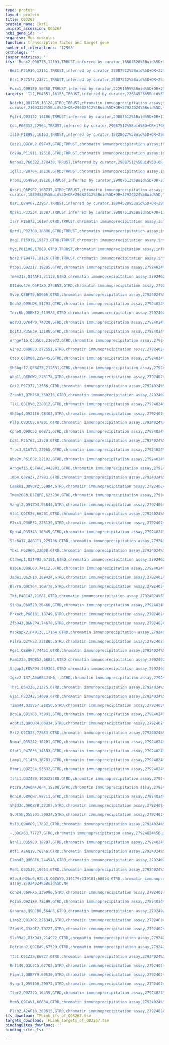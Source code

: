 ```yaml
---
type: protein
layout: protein
title: Q03267
protein_name: Ikzf1
uniprot_accession: Q03267
ncbi_gene_id: '-'
organism: Mus musculus
function: transcription factor and target gene
number_of_interactions: '12968'
orthologs: ''
jaspar_matrices: ''
tfs: 'Runx2,Q08775,12393,TRRUST,inferred by curator,18804520%5Buid%5D+OR+29087512%5Buid%5D,Yes

  Bmi1,P25916,12151,TRRUST,inferred by curator,29087512%5Buid%5D+OR+22185780%5Buid%5D,Yes

  Ets1,P27577,23871,TRRUST,inferred by curator,29087512%5Buid%5D+OR+25301737%5Buid%5D,Yes

  Foxo1,Q9R1E0,56458,TRRUST,inferred by curator,22291095%5Buid%5D+OR+29087512%5Buid%5D,Yes'
targets: 'Il2,P04351,16183,TRRUST,inferred by curator,22684523%5Buid%5D+OR+29087512%5Buid%5D,Yes

  Notch1,Q01705,18128,GTRD;TRRUST,chromatin immunoprecipitation assay;inferred by
  curator,21093322%5Buid%5D+OR+29087512%5Buid%5D+OR+27924024%5Buid%5D,Yes

  Fgfr4,Q03142,14186,TRRUST,inferred by curator,29087512%5Buid%5D+OR+11981041%5Buid%5D,Yes

  Cd4,P06332,12504,TRRUST,inferred by curator,29087512%5Buid%5D+OR+17980631%5Buid%5D,Yes

  Il10,P18893,16153,TRRUST,inferred by curator,19828627%5Buid%5D+OR+29087512%5Buid%5D,Yes

  Casz1,Q9CWL2,69743,GTRD;TRRUST,chromatin immunoprecipitation assay;inferred by curator,25654255%5Buid%5D+OR+29087512%5Buid%5D+OR+27924024%5Buid%5D,Yes

  Cd79a,P11911,12518,GTRD;TRRUST,chromatin immunoprecipitation assay;inferred by curator,11000405%5Buid%5D+OR+29087512%5Buid%5D+OR+27924024%5Buid%5D,Yes

  Nanos2,P60322,378430,TRRUST,inferred by curator,29087512%5Buid%5D+OR+18818879%5Buid%5D,Yes

  Igll1,P20764,16136,GTRD;TRRUST,chromatin immunoprecipitation assay;inferred by curator,11387214%5Buid%5D+OR+29087512%5Buid%5D+OR+17363301%5Buid%5D+OR+27924024%5Buid%5D,Yes

  Prom1,O54990,19126,TRRUST,inferred by curator,29087512%5Buid%5D+OR+25301737%5Buid%5D,Yes

  Oxsr1,Q6P9R2,108737,GTRD;TRRUST,chromatin immunoprecipitation assay;inferred by
  curator,18804520%5Buid%5D+OR+29087512%5Buid%5D+OR+27924024%5Buid%5D,Yes

  Osr1,Q9WVG7,23967,TRRUST,inferred by curator,18804520%5Buid%5D+OR+29087512%5Buid%5D,Yes

  Oprk1,P33534,18387,TRRUST,inferred by curator,29087512%5Buid%5D+OR+11092879%5Buid%5D,Yes

  Il7r,P16872,16197,GTRD;TRRUST,chromatin immunoprecipitation assay;inferred by curator,15944284%5Buid%5D+OR+29087512%5Buid%5D+OR+27924024%5Buid%5D,Yes

  Oprd1,P32300,18386,GTRD;TRRUST,chromatin immunoprecipitation assay;inferred by curator,29087512%5Buid%5D+OR+11823468%5Buid%5D+OR+27924024%5Buid%5D,Yes

  Rag1,P15919,19373,GTRD;TRRUST,chromatin immunoprecipitation assay;inferred by curator,29087512%5Buid%5D+OR+27924024%5Buid%5D+OR+9464529%5Buid%5D,Yes

  Myc,P01108,17869,GTRD;TRRUST,chromatin immunoprecipitation assay;inferred by curator,29087512%5Buid%5D+OR+27924024%5Buid%5D+OR+20566697%5Buid%5D,Yes

  Nos2,P29477,18126,GTRD;TRRUST,chromatin immunoprecipitation assay;inferred by curator,27924024%5Buid%5D+OR+29087512%5Buid%5D+OR+18818879%5Buid%5D,Yes

  Ptbp1,Q922I7,19205,GTRD,chromatin immunoprecipitation assay,27924024%5Buid%5D,No

  Tmem217,Q14AF1,71138,GTRD,chromatin immunoprecipitation assay,27924024%5Buid%5D,No

  D11Wsu47e,Q6PIX9,276852,GTRD,chromatin immunoprecipitation assay,27924024%5Buid%5D,No

  Svop,Q8BFT9,68666,GTRD,chromatin immunoprecipitation assay,27924024%5Buid%5D,No

  Ddah2,Q99LD8,51793,GTRD,chromatin immunoprecipitation assay,27924024%5Buid%5D,No

  Tnrc6b,Q8BKI2,213988,GTRD,chromatin immunoprecipitation assay,27924024%5Buid%5D,No

  Wdr33,Q8K4P0,74320,GTRD,chromatin immunoprecipitation assay,27924024%5Buid%5D,No

  Ddit3,P35639,13198,GTRD,chromatin immunoprecipitation assay,27924024%5Buid%5D,No

  Arhgef16,Q3U5C8,230972,GTRD,chromatin immunoprecipitation assay,27924024%5Buid%5D,No

  Gins2,Q9D600,272551,GTRD,chromatin immunoprecipitation assay,27924024%5Buid%5D,No

  Ctso,Q8BM88,229445,GTRD,chromatin immunoprecipitation assay,27924024%5Buid%5D,No

  Sh3bgrl2,Q8BG73,212531,GTRD,chromatin immunoprecipitation assay,27924024%5Buid%5D,No

  Wbp1l,Q8BGW2,226178,GTRD,chromatin immunoprecipitation assay,27924024%5Buid%5D,No

  Cdk2,P97377,12566,GTRD,chromatin immunoprecipitation assay,27924024%5Buid%5D,No

  Zranb1,Q7M760,360216,GTRD,chromatin immunoprecipitation assay,27924024%5Buid%5D,No

  Tlk1,Q8C0V0,228012,GTRD,chromatin immunoprecipitation assay,27924024%5Buid%5D,No

  Sh3bp4,Q921I6,98402,GTRD,chromatin immunoprecipitation assay,27924024%5Buid%5D,No

  Pllp,Q9DCU2,67801,GTRD,chromatin immunoprecipitation assay,27924024%5Buid%5D,No

  Cpne8,Q9DC53,66871,GTRD,chromatin immunoprecipitation assay,27924024%5Buid%5D,No

  Cd81,P35762,12520,GTRD,chromatin immunoprecipitation assay,27924024%5Buid%5D,No

  Trpc3,B1ATV3,22065,GTRD,chromatin immunoprecipitation assay,27924024%5Buid%5D,No

  Ube2m,P61082,22192,GTRD,chromatin immunoprecipitation assay,27924024%5Buid%5D,No

  Arhgef15,Q5FWH6,442801,GTRD,chromatin immunoprecipitation assay,27924024%5Buid%5D,No

  Imp4,Q8VHZ7,27993,GTRD,chromatin immunoprecipitation assay,27924024%5Buid%5D,No

  Camkk1,Q8VBY2,55984,GTRD,chromatin immunoprecipitation assay,27924024%5Buid%5D,No

  Tmem200b,D3Z0P8,623230,GTRD,chromatin immunoprecipitation assay,27924024%5Buid%5D,No

  Vangl2,Q91ZD4,93840,GTRD,chromatin immunoprecipitation assay,27924024%5Buid%5D,No

  Vta1,Q9CR26,66201,GTRD,chromatin immunoprecipitation assay,27924024%5Buid%5D,No

  P2rx3,Q3UR32,228139,GTRD,chromatin immunoprecipitation assay,27924024%5Buid%5D,No

  Kpna4,O35343,16649,GTRD,chromatin immunoprecipitation assay,27924024%5Buid%5D,No

  Slc6a17,Q8BJI1,229706,GTRD,chromatin immunoprecipitation assay,27924024%5Buid%5D,No

  Ybx1,P62960,22608,GTRD,chromatin immunoprecipitation assay,27924024%5Buid%5D,No

  Ctdnep1,Q3TP92,67181,GTRD,chromatin immunoprecipitation assay,27924024%5Buid%5D,No

  Usp16,Q99LG0,74112,GTRD,chromatin immunoprecipitation assay,27924024%5Buid%5D,No

  Jade1,Q6ZPI0,269424,GTRD,chromatin immunoprecipitation assay,27924024%5Buid%5D,No

  Blvra,Q9CY64,109778,GTRD,chromatin immunoprecipitation assay,27924024%5Buid%5D,No

  Tkt,P40142,21881,GTRD,chromatin immunoprecipitation assay,27924024%5Buid%5D,No

  Sin3a,Q60520,20466,GTRD,chromatin immunoprecipitation assay,27924024%5Buid%5D,No

  Prkacb,P68181,18749,GTRD,chromatin immunoprecipitation assay,27924024%5Buid%5D,No

  Zfp943,Q6NZP4,74670,GTRD,chromatin immunoprecipitation assay,27924024%5Buid%5D,No

  Mapkapk2,P49138,17164,GTRD,chromatin immunoprecipitation assay,27924024%5Buid%5D,No

  Pilra,Q2YFS3,231805,GTRD,chromatin immunoprecipitation assay,27924024%5Buid%5D,No

  Pgs1,Q8BHF7,74451,GTRD,chromatin immunoprecipitation assay,27924024%5Buid%5D,No

  Fam122a,Q9DB52,68034,GTRD,chromatin immunoprecipitation assay,27924024%5Buid%5D,No

  Srgap3,F8VPQ4,259302,GTRD,chromatin immunoprecipitation assay,27924024%5Buid%5D,No

  Igkv2-137,A0A0B4J1H6,-,GTRD,chromatin immunoprecipitation assay,27924024%5Buid%5D,No

  Tbr1,Q64336,21375,GTRD,chromatin immunoprecipitation assay,27924024%5Buid%5D,No

  Gja1,P23242,14609,GTRD,chromatin immunoprecipitation assay,27924024%5Buid%5D,No

  Timm44,O35857,21856,GTRD,chromatin immunoprecipitation assay,27924024%5Buid%5D,No

  Dcp1a,Q91YD3,75901,GTRD,chromatin immunoprecipitation assay,27924024%5Buid%5D,No

  Acot13,Q9CQR4,66834,GTRD,chromatin immunoprecipitation assay,27924024%5Buid%5D,No

  Mzt2,Q9CQ25,72083,GTRD,chromatin immunoprecipitation assay,27924024%5Buid%5D,No

  Nsmaf,O35242,18201,GTRD,chromatin immunoprecipitation assay,27924024%5Buid%5D,No

  Gfpt1,P47856,14583,GTRD,chromatin immunoprecipitation assay,27924024%5Buid%5D,No

  Lamp1,P11438,16783,GTRD,chromatin immunoprecipitation assay,27924024%5Buid%5D,No

  Mtmr1,Q9Z2C4,53332,GTRD,chromatin immunoprecipitation assay,27924024%5Buid%5D,No

  Il4i1,D3Z4E0,100328588,GTRD,chromatin immunoprecipitation assay,27924024%5Buid%5D,No

  Ptcra,A0A0R4J0F4,19208,GTRD,chromatin immunoprecipitation assay,27924024%5Buid%5D,No

  Rdh10,Q8VCH7,98711,GTRD,chromatin immunoprecipitation assay,27924024%5Buid%5D,No

  Sh2d3c,Q9QZS8,27387,GTRD,chromatin immunoprecipitation assay,27924024%5Buid%5D,No

  Supt5h,O55201,20924,GTRD,chromatin immunoprecipitation assay,27924024%5Buid%5D,No

  Msl3,Q9WVG9,17692,GTRD,chromatin immunoprecipitation assay,27924024%5Buid%5D,No

  -,Q9CX63,77727,GTRD,chromatin immunoprecipitation assay,27924024%5Buid%5D,No

  Nthl1,O35980,18207,GTRD,chromatin immunoprecipitation assay,27924024%5Buid%5D,No

  Rtf1,A2AQ19,76246,GTRD,chromatin immunoprecipitation assay,27924024%5Buid%5D,No

  Elmod2,Q8BGF6,244548,GTRD,chromatin immunoprecipitation assay,27924024%5Buid%5D,No

  Med1,Q925J9,19014,GTRD,chromatin immunoprecipitation assay,27924024%5Buid%5D,No

  H2bc4;H2bc6;H2bc8,Q6ZWY9,319179;319181;68024,GTRD,chromatin immunoprecipitation
  assay,27924024%5Buid%5D,No

  Cdh24,Q6PFX6,239096,GTRD,chromatin immunoprecipitation assay,27924024%5Buid%5D,No

  Pdia5,Q921X9,72599,GTRD,chromatin immunoprecipitation assay,27924024%5Buid%5D,No

  Gabarap,Q9DCD6,56486,GTRD,chromatin immunoprecipitation assay,27924024%5Buid%5D,No

  Lims2,Q91XD2,225341,GTRD,chromatin immunoprecipitation assay,27924024%5Buid%5D,No

  Zfp619,G3X9T2,70227,GTRD,chromatin immunoprecipitation assay,27924024%5Buid%5D,No

  Slc39a2,G3X943,214922,GTRD,chromatin immunoprecipitation assay,27924024%5Buid%5D,No

  Fgfr1op2,Q9CRA9,67529,GTRD,chromatin immunoprecipitation assay,27924024%5Buid%5D,No

  Ttc1,Q91Z38,66827,GTRD,chromatin immunoprecipitation assay,27924024%5Buid%5D,No

  Rnf149,Q3U2C5,67702,GTRD,chromatin immunoprecipitation assay,27924024%5Buid%5D,No

  Fignl1,Q8BPY9,60530,GTRD,chromatin immunoprecipitation assay,27924024%5Buid%5D,No

  Syngr1,O55100,20972,GTRD,chromatin immunoprecipitation assay,27924024%5Buid%5D,No

  Itpr2,Q9Z329,16439,GTRD,chromatin immunoprecipitation assay,27924024%5Buid%5D,No

  Mcm8,Q9CWV1,66634,GTRD,chromatin immunoprecipitation assay,27924024%5Buid%5D,No

  Plch2,A2AP18,269615,GTRD,chromatin immunoprecipitation assay,27924024%5Buid%5D,No'
tfs_download: TFLink_tfs_of_Q03267.tsv
targets_download: TFLink_targets_of_Q03267.tsv
bindingSites_download: ''
binding_sites_ls: ''

---
```

